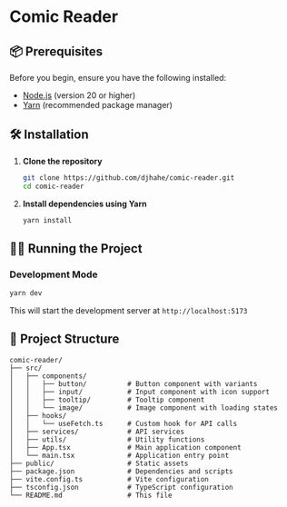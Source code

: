# Comic Reader

## 📦 Prerequisites

Before you begin, ensure you have the following installed:

- [Node.js](https://nodejs.org/) (version 20 or higher)
- [Yarn](https://yarnpkg.com/) (recommended package manager)

## 🛠️ Installation

1. **Clone the repository**

   ```bash
   git clone https://github.com/djhahe/comic-reader.git
   cd comic-reader
   ```

2. **Install dependencies using Yarn**

   ```bash
   yarn install
   ```

## 🏃‍♂️ Running the Project

### Development Mode

```bash
yarn dev
```

This will start the development server at `http://localhost:5173`

## 📁 Project Structure

```
comic-reader/
├── src/
│   ├── components/
│   │   ├── button/          # Button component with variants
│   │   ├── input/           # Input component with icon support
│   │   ├── tooltip/         # Tooltip component
│   │   └── image/           # Image component with loading states
│   ├── hooks/
│   │   └── useFetch.ts      # Custom hook for API calls
│   ├── services/            # API services
│   ├── utils/               # Utility functions
│   ├── App.tsx              # Main application component
│   └── main.tsx             # Application entry point
├── public/                  # Static assets
├── package.json             # Dependencies and scripts
├── vite.config.ts           # Vite configuration
├── tsconfig.json            # TypeScript configuration
└── README.md                # This file
```
